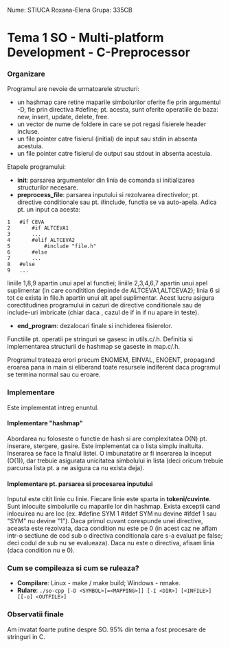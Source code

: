 Nume: STIUCA Roxana-Elena
Grupa: 335CB

# Tema 1 SO - Multi-platform Development - C-Preprocessor

### Organizare
Programul are nevoie de urmatoarele structuri:
- un hashmap care retine maparile simbolurilor oferite fie prin argumentul -D,
fie prin directiva #define; pt. acesta, sunt oferite operatiile de baza:
new, insert, update, delete, free.
- un vector de nume de foldere in care se pot regasi fisierele header incluse.
- un file pointer catre fisierul (initial) de input sau stdin in absenta
acestuia.
- un file pointer catre fisierul de output sau stdout in absenta acestuia.

Etapele programului:
- **init**: parsarea argumentelor din linia de comanda si initializarea
structurilor necesare.
- **preprocess_file**: parsarea inputului si rezolvarea directivelor; pt.
directive conditionale sau pt. #include, functia se va auto-apela. Adica
pt. un input ca acesta:
```
1	#if CEVA
2		#if ALTCEVA1
3		...
4		#elif ALTCEVA2
5			#include "file.h"
6		#else
7		...
8	#else
9	...
```
liniile 1,8,9 apartin unui apel al functiei; liniile 2,3,4,6,7 apartin
unui apel suplimentar (in care conditition depinde de ALTCEVA1,ALTCEVA2);
linia 6 si tot ce exista in file.h apartin unui alt apel suplimentar.
Acest lucru asigura corectitudinea programului in cazuri de directive
conditionale sau de include-uri imbricate (chiar daca , cazul de if in if
nu apare in teste).
- **end_program**: dezalocari finale si inchiderea fisierelor.

Functiile pt. operatii pe stringuri se gasesc in utils.c/.h.
Definitia si implementarea structurii de hashmap se gaseste in map.c/.h.

Programul trateaza erori precum ENOMEM, EINVAL, ENOENT, propagand eroarea
pana in main si eliberand toate resursele indiferent daca programul se termina
normal sau cu eroare.

### Implementare
Este implementat intreg enuntul.

#### Implementare "hashmap"
Abordarea nu foloseste o functie de hash si are complexitatea O(N) pt.
inserare, stergere, gasire.
Este implementat ca o lista simplu inaltuita. Inserarea se face la finalul
listei. O imbunatatire ar fi inserarea la inceput (O(1)), dar trebuie asigurata
unicitatea simbolului in lista (deci oricum trebuie parcursa lista pt. a ne
asigura ca nu exista deja).

#### Implementare pt. parsarea si procesarea inputului
Inputul este citit linie cu linie. Fiecare linie este sparta in
**tokeni/cuvinte**.
Sunt inlocuite simbolurile cu maparile lor din hashmap. Exista exceptii
cand inlocuirea nu are loc (ex. #define SYM 1 #ifdef SYM nu devine #ifdef 1 sau
"SYM" nu devine "1").
Daca primul cuvant corespunde unei directive, aceasta este rezolvata, daca
condition nu este pe 0 (in acest caz ne aflam intr-o sectiune de cod sub
o directiva conditionala care s-a evaluat pe false; deci codul de sub nu se
evalueaza). Daca nu este o directiva, afisam linia (daca condition nu e 0).

### Cum se compileaza si cum se ruleaza?
- **Compilare**: Linux - make / make build; Windows - nmake.
- **Rulare**:
`./so-cpp [-D <SYMBOL>[=<MAPPING>]] [-I <DIR>] [<INFILE>] [[-o] <OUTFILE>]`

### Observatii finale
Am invatat foarte putine despre SO. 95% din tema a fost procesare de stringuri
in C.